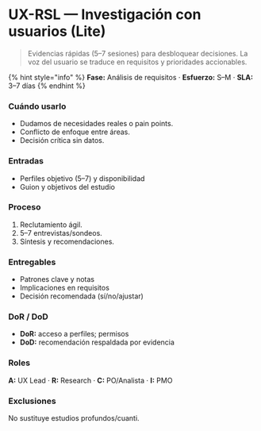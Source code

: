# UX-RSL — Investigación con usuarios (Lite)

> Evidencias rápidas (5–7 sesiones) para desbloquear decisiones. La voz del usuario se traduce en requisitos y prioridades accionables.

{% hint style="info" %}
**Fase:** Análisis de requisitos · **Esfuerzo:** S–M · **SLA:** 3–7 días
{% endhint %}

### Cuándo usarlo

* Dudamos de necesidades reales o pain points.
* Conflicto de enfoque entre áreas.
* Decisión crítica sin datos.

### Entradas

* Perfiles objetivo (5–7) y disponibilidad
* Guion y objetivos del estudio

### Proceso

1. Reclutamiento ágil.
2. 5–7 entrevistas/sondeos.
3. Síntesis y recomendaciones.

### Entregables

* Patrones clave y notas
* Implicaciones en requisitos
* Decisión recomendada (sí/no/ajustar)

### DoR / DoD

* **DoR:** acceso a perfiles; permisos
* **DoD:** recomendación respaldada por evidencia

### Roles

**A:** UX Lead · **R:** Research · **C:** PO/Analista · **I:** PMO

### Exclusiones

No sustituye estudios profundos/cuanti.
